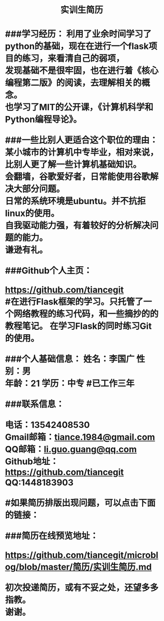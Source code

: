 
<h1 style="text-align:center">实训生简历 <h1>

###学习经历：
利用了业余时间学习了python的基础，现在在进行一个flask项目的练习，来看清自己的弱项，  
发现基础不是很牢固，也在进行着《核心编程第二版》的阅读，去理解相关的概念。  
也学习了MIT的公开课，《计算机科学和Python编程导论》。


###一些比别人更适合这个职位的理由：
某小城市的计算机中专毕业，相对来说，比别人更了解一些计算机基础知识。  
会翻墙，谷歌爱好者，日常能使用谷歌解决大部分问题。  
日常的系统环境是ubuntu。并不抗拒linux的使用。  
自我驱动能力强，有着较好的分析解决问题的能力。  
谦逊有礼。

###Github个人主页：

https://github.com/tiancegit  
\#在进行Flask框架的学习。只托管了一个网络教程的练习代码，和一些摘抄的的教程笔记。
在学习Flask的同时练习Git的使用。

###个人基础信息：
姓名：李国广    性别：男  
年龄：21       学历：中专      \#已工作三年

###联系信息：

电话：13542408530  
Gmail邮箱：tiance.1984@gmail.com  
QQ邮箱：li.guo.guang@qq.com  
Github地址：https://github.com/tiancegit  
QQ:1448183903


\#如果简历排版出现问题，可以点击下面的链接：

###简历在线预览地址：

https://github.com/tiancegit/microblog/blob/master/简历/实训生简历.md


初次投递简历，或有不妥之处，还望多多指教。  
谢谢。

